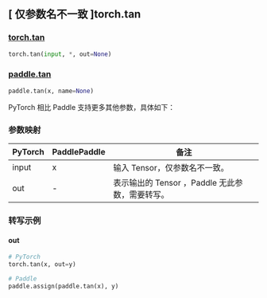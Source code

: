 ## [ 仅参数名不一致 ]torch.tan

### [torch.tan](https://pytorch.org/docs/stable/generated/torch.tan.html)

```python
torch.tan(input, *, out=None)
```

### [paddle.tan](https://www.paddlepaddle.org.cn/documentation/docs/zh/api/paddle/tan_cn.html#tan)

```python
paddle.tan(x, name=None)
```

PyTorch 相比 Paddle 支持更多其他参数，具体如下：

### 参数映射

| PyTorch | PaddlePaddle | 备注 |
| ------- | ------------ | -- |
| input   | x            | 输入 Tensor，仅参数名不一致。 |
| out     | -            | 表示输出的 Tensor ，Paddle 无此参数，需要转写。          |

### 转写示例

#### out

```python
# PyTorch
torch.tan(x, out=y)

# Paddle
paddle.assign(paddle.tan(x), y)
```
